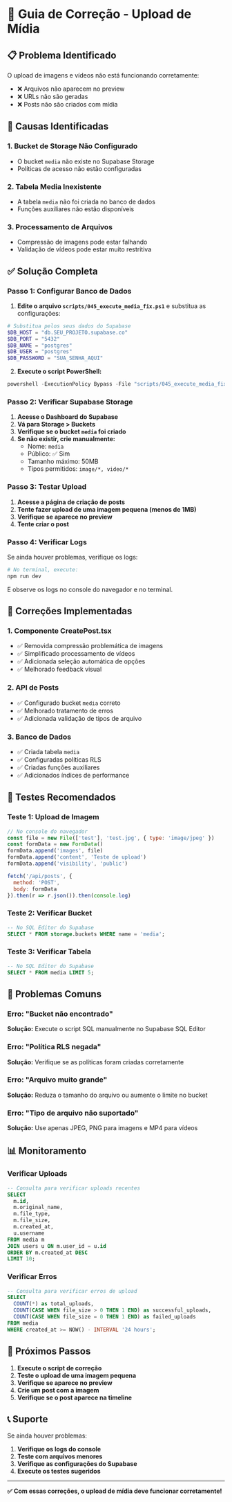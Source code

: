 # 🔧 Guia de Correção - Upload de Mídia

## 📋 Problema Identificado

O upload de imagens e vídeos não está funcionando corretamente:
- ❌ Arquivos não aparecem no preview
- ❌ URLs não são geradas
- ❌ Posts não são criados com mídia

## 🎯 Causas Identificadas

### 1. **Bucket de Storage Não Configurado**
- O bucket `media` não existe no Supabase Storage
- Políticas de acesso não estão configuradas

### 2. **Tabela Media Inexistente**
- A tabela `media` não foi criada no banco de dados
- Funções auxiliares não estão disponíveis

### 3. **Processamento de Arquivos**
- Compressão de imagens pode estar falhando
- Validação de vídeos pode estar muito restritiva

## ✅ Solução Completa

### **Passo 1: Configurar Banco de Dados**

1. **Edite o arquivo `scripts/045_execute_media_fix.ps1`** e substitua as configurações:

```powershell
# Substitua pelos seus dados do Supabase
$DB_HOST = "db.SEU_PROJETO.supabase.co"
$DB_PORT = "5432"
$DB_NAME = "postgres"
$DB_USER = "postgres"
$DB_PASSWORD = "SUA_SENHA_AQUI"
```

2. **Execute o script PowerShell:**

```powershell
powershell -ExecutionPolicy Bypass -File "scripts/045_execute_media_fix.ps1"
```

### **Passo 2: Verificar Supabase Storage**

1. **Acesse o Dashboard do Supabase**
2. **Vá para Storage > Buckets**
3. **Verifique se o bucket `media` foi criado**
4. **Se não existir, crie manualmente:**
   - Nome: `media`
   - Público: ✅ Sim
   - Tamanho máximo: 50MB
   - Tipos permitidos: `image/*, video/*`

### **Passo 3: Testar Upload**

1. **Acesse a página de criação de posts**
2. **Tente fazer upload de uma imagem pequena (menos de 1MB)**
3. **Verifique se aparece no preview**
4. **Tente criar o post**

### **Passo 4: Verificar Logs**

Se ainda houver problemas, verifique os logs:

```bash
# No terminal, execute:
npm run dev
```

E observe os logs no console do navegador e no terminal.

## 🔧 Correções Implementadas

### **1. Componente CreatePost.tsx**
- ✅ Removida compressão problemática de imagens
- ✅ Simplificado processamento de vídeos
- ✅ Adicionada seleção automática de opções
- ✅ Melhorado feedback visual

### **2. API de Posts**
- ✅ Configurado bucket `media` correto
- ✅ Melhorado tratamento de erros
- ✅ Adicionada validação de tipos de arquivo

### **3. Banco de Dados**
- ✅ Criada tabela `media`
- ✅ Configuradas políticas RLS
- ✅ Criadas funções auxiliares
- ✅ Adicionados índices de performance

## 🧪 Testes Recomendados

### **Teste 1: Upload de Imagem**
```javascript
// No console do navegador
const file = new File(['test'], 'test.jpg', { type: 'image/jpeg' })
const formData = new FormData()
formData.append('images', file)
formData.append('content', 'Teste de upload')
formData.append('visibility', 'public')

fetch('/api/posts', {
  method: 'POST',
  body: formData
}).then(r => r.json()).then(console.log)
```

### **Teste 2: Verificar Bucket**
```sql
-- No SQL Editor do Supabase
SELECT * FROM storage.buckets WHERE name = 'media';
```

### **Teste 3: Verificar Tabela**
```sql
-- No SQL Editor do Supabase
SELECT * FROM media LIMIT 5;
```

## 🚨 Problemas Comuns

### **Erro: "Bucket não encontrado"**
**Solução:** Execute o script SQL manualmente no Supabase SQL Editor

### **Erro: "Política RLS negada"**
**Solução:** Verifique se as políticas foram criadas corretamente

### **Erro: "Arquivo muito grande"**
**Solução:** Reduza o tamanho do arquivo ou aumente o limite no bucket

### **Erro: "Tipo de arquivo não suportado"**
**Solução:** Use apenas JPEG, PNG para imagens e MP4 para vídeos

## 📊 Monitoramento

### **Verificar Uploads**
```sql
-- Consulta para verificar uploads recentes
SELECT 
  m.id,
  m.original_name,
  m.file_type,
  m.file_size,
  m.created_at,
  u.username
FROM media m
JOIN users u ON m.user_id = u.id
ORDER BY m.created_at DESC
LIMIT 10;
```

### **Verificar Erros**
```sql
-- Consulta para verificar erros de upload
SELECT 
  COUNT(*) as total_uploads,
  COUNT(CASE WHEN file_size > 0 THEN 1 END) as successful_uploads,
  COUNT(CASE WHEN file_size = 0 THEN 1 END) as failed_uploads
FROM media
WHERE created_at >= NOW() - INTERVAL '24 hours';
```

## 🎯 Próximos Passos

1. **Execute o script de correção**
2. **Teste o upload de uma imagem pequena**
3. **Verifique se aparece no preview**
4. **Crie um post com a imagem**
5. **Verifique se o post aparece na timeline**

## 📞 Suporte

Se ainda houver problemas:

1. **Verifique os logs do console**
2. **Teste com arquivos menores**
3. **Verifique as configurações do Supabase**
4. **Execute os testes sugeridos**

---

**✅ Com essas correções, o upload de mídia deve funcionar corretamente!** 